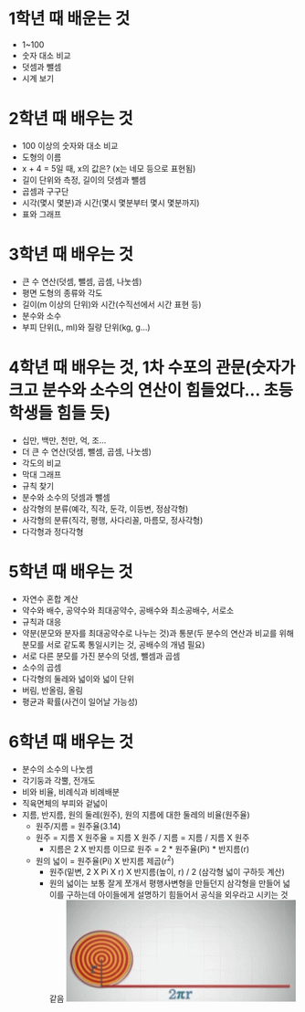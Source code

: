 # 1학년 때 배운는 것
* 1~100
* 숫자 대소 비교
* 덧셈과 뺄셈
* 시계 보기

# 2학년 때 배우는 것
* 100 이상의 숫자와 대소 비교
* 도형의 이름
* x + 4 = 5일 때, x의 값은? (x는 네모 등으로 표현됨)
* 길이 단위와 측정, 길이의 덧셈과 뺄셈
* 곱셈과 구구단
* 시각(몇시 몇분)과 시간(몇시 몇분부터 몇시 몇분까지)
* 표와 그래프

# 3학년 때 배우는 것
* 큰 수 연산(덧셈, 뺄셈, 곱셈, 나눗셈)
* 평면 도형의 종류와 각도
* 길이(m 이상의 단위)와 시간(수직선에서 시간 표현 등)
* 분수와 소수
* 부피 단위(L, ml)와 질량 단위(kg, g...)

# 4학년 때 배우는 것, 1차 수포의 관문(숫자가 크고 분수와 소수의 연산이 힘들었다... 초등학생들 힘들 듯)
* 십만, 백만, 천만, 억, 조...
* 더 큰 수 연산(덧셈, 뺄셈, 곱셈, 나눗셈)
* 각도의 비교
* 막대 그래프
* 규칙 찾기
* 분수와 소수의 덧셈과 뺄셈
* 삼각형의 분류(예각, 직각, 둔각, 이등변, 정삼각형)
* 사각형의 분류(직각, 평행, 사다리꼴, 마름모, 정사각형)
* 다각형과 정다각형

# 5학년 때 배우는 것
* 자연수 혼합 계산
* 약수와 배수, 공약수와 최대공약수, 공배수와 최소공배수, 서로소
* 규칙과 대응
* 약분(분모와 분자를 최대공약수로 나누는 것)과 통분(두 분수의 연산과 비교를 위해 분모를 서로 같도록 통일시키는 것, 공배수의 개념 필요)
* 서로 다른 분모를 가진 분수의 덧셈, 뺄셈과 곱셈
* 소수의 곱셈
* 다각형의 둘레와 넓이와 넓이 단위
* 버림, 반올림, 올림
* 평균과 확률(사건이 일어날 가능성)

# 6학년 때 배우는 것
* 분수의 소수의 나눗셈
* 각기둥과 각뿔, 전개도
* 비와 비율, 비례식과 비례배분
* 직육면체의 부피와 겉넓이
* 지름, 반지름, 원의 둘레(원주), 원의 지름에 대한 둘레의 비율(원주율)
    * 원주/지름 = 원주율(3.14)
    * 원주 = 지름 X 원주율 = 지름 X 원주 / 지름 = 지름 / 지름 X 원주
        * 지름은 2 X 반지름 이므로 원주 = 2 * 원주율(Pi) * 반지름(r)
    * 원의 넓이 = 원주율(Pi) X 반지름 제곱(r<sup>2</sup>)
        * 원주(밑변, 2 X Pi X r) X 반지름(높이, r) / 2 (삼각형 넓이 구하듯 계산)
        * 원의 넓이는 보통 잘게 쪼개서 평행사변형을 만들던지 삼각형을 만들어 넓이를 구하는데 아이들에게 설명하기 힘들어서 공식을 외우라고 시키는 것 같음
        ![원의 넓이](/IMG/Circle_triangle.gif)
